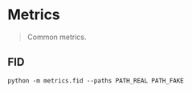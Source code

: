 # Metrics
> Common metrics.

## FID
```shell script
python -m metrics.fid --paths PATH_REAL PATH_FAKE
```
